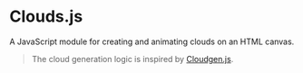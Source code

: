 # Clouds.js

A JavaScript module for creating and animating clouds on an HTML canvas.

> The cloud generation logic is inspired by [Cloudgen.js](https://github.com/Ninjakannon/Cloudgen.js).